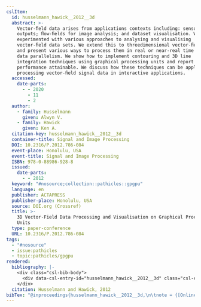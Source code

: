 ```yaml
---
cslItem:
  id: husselmann_hawick__2012__3d
  abstract: >-
    Vector-ﬁeld data arises from applications contexts including: sensor
    outputs; ﬂow-ﬁelds for image analysis; and dataset visualisation. We have
    experimented with various approaches to analysing and visualising
    vector-ﬁeld data sets. We extend this to threedimensional vector-ﬁeld data
    and present various ways to process them in real or near-real time using
    data parallelism. We show how to implement contouring and 3D line
    integration techniques using graphical processing units and report on the
    performance attainable. We discuss how these techniques can be applied in
    processing vector-ﬁeld signal data in interactive applications.
  accessed:
    date-parts:
      - - 2020
        - 11
        - 2
  author:
    - family: Husselmann
      given: Alwyn V.
    - family: Hawick
      given: Ken A.
  citation-key: husselmann_hawick__2012__3d
  container-title: Signal and Image Processing
  DOI: 10.2316/P.2012.786-084
  event-place: Honolulu, USA
  event-title: Signal and Image Processing
  ISBN: 978-0-88986-928-8
  issued:
    date-parts:
      - - 2012
  keyword: "#nosource;collection::pathicles::gpgpu"
  language: en
  publisher: ACTAPRESS
  publisher-place: Honolulu, USA
  source: DOI.org (Crossref)
  title: >-
    3D Vector-Field Data Processing and Visualisation on Graphical Processing
    Units
  type: paper-conference
  URL: 10.2316/P.2012.786-084
tags:
  - "#nosource"
  - issue:pathicles
  - topic:pathicles/gpgpu
rendered:
  bibliography: |-
    <div class="csl-bib-body">
      <div data-csl-entry-id="husselmann_hawick__2012__3d" class="csl-entry">Husselmann, A.V. and Hawick, K.A. 2012 “3D Vector-Field Data Processing and Visualisation on Graphical Processing Units,” in <i>Signal and Image Processing</i>. <i>Signal and Image Processing</i>, Honolulu, USA: ACTAPRESS. doi:10.2316/P.2012.786-084.</div>
    </div>
  citation: Husselmann and Hawick, 2012
bibTex: "@inproceedings{husselmann_hawick__2012__3d,\n\tnote = {[Online; accessed 2020-11-02]},\n\taddress = {Honolulu, USA},\n\tauthor = {Husselmann, Alwyn V. and Hawick, Ken A.},\n\tbooktitle = {Signal and {Image} {Processing}},\n\tyear = {2012},\n\torganization = {ACTAPRESS},\n\ttitle = {3D {Vector}-{Field} {Data} {Processing} and {Visualisation} on {Graphical} {Processing} {Units}},\n}\n\n"
---
```

